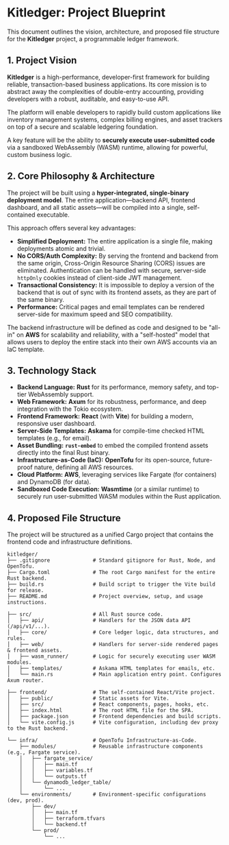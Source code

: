 # Kitledger: Project Blueprint

This document outlines the vision, architecture, and proposed file structure for the **Kitledger** project, a programmable ledger framework.

## 1. Project Vision

**Kitledger** is a high-performance, developer-first framework for building reliable, transaction-based business applications. Its core mission is to abstract away the complexities of double-entry accounting, providing developers with a robust, auditable, and easy-to-use API.

The platform will enable developers to rapidly build custom applications like inventory management systems, complex billing engines, and asset trackers on top of a secure and scalable ledgering foundation.

A key feature will be the ability to **securely execute user-submitted code** via a sandboxed WebAssembly (WASM) runtime, allowing for powerful, custom business logic.

## 2. Core Philosophy & Architecture

The project will be built using a **hyper-integrated, single-binary deployment model**. The entire application—backend API, frontend dashboard, and all static assets—will be compiled into a single, self-contained executable.

This approach offers several key advantages:

* **Simplified Deployment:** The entire application is a single file, making deployments atomic and trivial.
* **No CORS/Auth Complexity:** By serving the frontend and backend from the same origin, Cross-Origin Resource Sharing (CORS) issues are eliminated. Authentication can be handled with secure, server-side `httpOnly` cookies instead of client-side JWT management.
* **Transactional Consistency:** It is impossible to deploy a version of the backend that is out of sync with its frontend assets, as they are part of the same binary.
* **Performance:** Critical pages and email templates can be rendered server-side for maximum speed and SEO compatibility.

The backend infrastructure will be defined as code and designed to be "all-in" on **AWS** for scalability and reliability, with a "self-hosted" model that allows users to deploy the entire stack into their own AWS accounts via an IaC template.

## 3. Technology Stack

* **Backend Language:** **Rust** for its performance, memory safety, and top-tier WebAssembly support.
* **Web Framework:** **Axum** for its robustness, performance, and deep integration with the Tokio ecosystem.
* **Frontend Framework:** **React** (with **Vite**) for building a modern, responsive user dashboard.
* **Server-Side Templates:** **Askama** for compile-time checked HTML templates (e.g., for email).
* **Asset Bundling:** **`rust-embed`** to embed the compiled frontend assets directly into the final Rust binary.
* **Infrastructure-as-Code (IaC):** **OpenTofu** for its open-source, future-proof nature, defining all AWS resources.
* **Cloud Platform:** **AWS**, leveraging services like Fargate (for containers) and DynamoDB (for data).
* **Sandboxed Code Execution:** **Wasmtime** (or a similar runtime) to securely run user-submitted WASM modules within the Rust application.

## 4. Proposed File Structure

The project will be structured as a unified Cargo project that contains the frontend code and infrastructure definitions.

```plaintext
kitledger/
├── .gitignore              # Standard gitignore for Rust, Node, and OpenTofu.
├── Cargo.toml              # The root Cargo manifest for the entire Rust backend.
├── build.rs                # Build script to trigger the Vite build for release.
├── README.md               # Project overview, setup, and usage instructions.

├── src/                    # All Rust source code.
│   ├── api/                # Handlers for the JSON data API (/api/v1/...).
│   ├── core/               # Core ledger logic, data structures, and rules.
│   ├── web/                # Handlers for server-side rendered pages & frontend assets.
│   ├── wasm_runner/        # Logic for securely executing user WASM modules.
│   ├── templates/          # Askama HTML templates for emails, etc.
│   └── main.rs             # Main application entry point. Configures Axum router.

├── frontend/               # The self-contained React/Vite project.
│   ├── public/             # Static assets for Vite.
│   ├── src/                # React components, pages, hooks, etc.
│   ├── index.html          # The root HTML file for the SPA.
│   ├── package.json        # Frontend dependencies and build scripts.
│   └── vite.config.js      # Vite configuration, including dev proxy to the Rust backend.

└── infra/                  # OpenTofu Infrastructure-as-Code.
    ├── modules/            # Reusable infrastructure components (e.g., Fargate service).
    │   ├── fargate_service/
    │   │   ├── main.tf
    │   │   ├── variables.tf
    │   │   └── outputs.tf
    │   └── dynamodb_ledger_table/
    │       └── ...
    └── environments/       # Environment-specific configurations (dev, prod).
        ├── dev/
        │   ├── main.tf
        │   ├── terraform.tfvars
        │   └── backend.tf
        └── prod/
            └── ...
